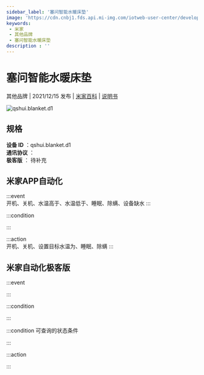 ```yaml
---
sidebar_label: '塞问智能水暖床垫'
image: 'https://cdn.cnbj1.fds.api.mi-img.com/iotweb-user-center/developer_1679068737419ehLxDRI5.png?GalaxyAccessKeyId=AKVGLQWBOVIRQ3XLEW&Expires=9223372036854775807&Signature=M2b0ydsPVWnsHtiuXdZmjGR9oxk='
keywords: 
 - 米家
 - 其他品牌
 - 塞问智能水暖床垫
description : ''
---
```

# 塞问智能水暖床垫

其他品牌 | 2021/12/15 发布 | [米家百科](https://home.mi.com/webapp/content/baike/product/index.html?model=qshui.blanket.d1) | [说明书](https://home.mi.com/views/introduction.html?model=qshui.blanket.d1&region=cn)

![qshui.blanket.d1](https://cdn.cnbj1.fds.api.mi-img.com/iotweb-user-center/developer_1679068737419ehLxDRI5.png?GalaxyAccessKeyId=AKVGLQWBOVIRQ3XLEW&Expires=9223372036854775807&Signature=M2b0ydsPVWnsHtiuXdZmjGR9oxk=)

## 规格  
> 
**设备 ID** ：qshui.blanket.d1  
**通讯协议** ：  
**极客版**  ： 待补充 


## 米家APP自动化  

:::event  
开机、关机、水温高于、水温低于、睡眠、除螨、设备缺水
:::

:::condition  

:::

:::action   
开机、关机、设置目标水温为、睡眠、除螨
:::

## 米家自动化极客版  

:::event  

:::

:::condition  

:::

:::condition 可查询的状态条件  

:::

:::action  

:::

        
